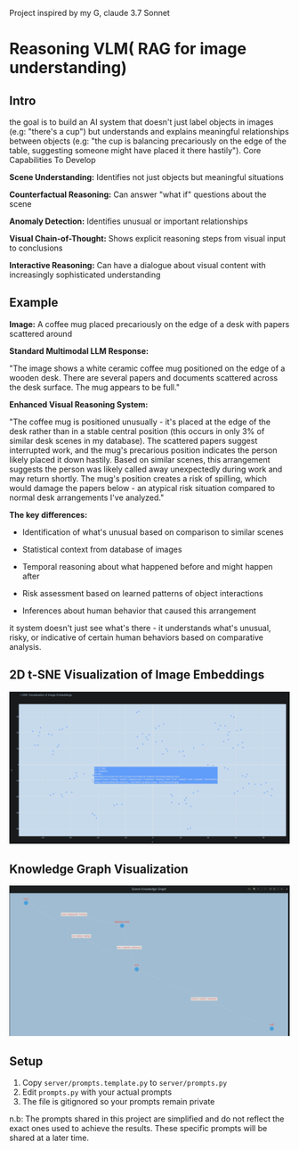 Project inspired by my G, claude 3.7 Sonnet

# Reasoning VLM( RAG for image understanding)

## Intro
the goal is to build an AI system that doesn't just label objects in images (e.g: "there's a cup") but understands and explains meaningful relationships between objects (e.g: "the cup is balancing precariously on the edge of the table, suggesting someone might have placed it there hastily").
Core Capabilities To Develop

**Scene Understanding:** Identifies not just objects but meaningful situations

**Counterfactual Reasoning:** Can answer "what if" questions about the scene

**Anomaly Detection:** Identifies unusual or important relationships

**Visual Chain-of-Thought:** Shows explicit reasoning steps from visual input to conclusions

**Interactive Reasoning:** Can have a dialogue about visual content with increasingly sophisticated understanding


## Example

**Image:** A coffee mug placed precariously on the edge of a desk with papers scattered around

**Standard Multimodal LLM Response:**

"The image shows a white ceramic coffee mug positioned on the edge of a wooden desk. There are several papers and documents scattered across the desk surface. The mug appears to be full."

**Enhanced Visual Reasoning System:**

"The coffee mug is positioned unusually - it's placed at the edge of the desk rather than in a stable central position (this occurs in only 3% of similar desk scenes in my database). The scattered papers suggest interrupted work, and the mug's precarious position indicates the person likely placed it down hastily. Based on similar scenes, this arrangement suggests the person was likely called away unexpectedly during work and may return shortly. The mug's position creates a risk of spilling, which would damage the papers below - an atypical risk situation compared to normal desk arrangements I've analyzed."

**The key differences:**

- Identification of what's unusual based on comparison to similar scenes

- Statistical context from database of images

- Temporal reasoning about what happened before and might happen after

- Risk assessment based on learned patterns of object interactions

- Inferences about human behavior that caused this arrangement


it system doesn't just see what's there - it understands what's unusual, risky, or indicative of certain human behaviors based on comparative analysis.

## 2D t-SNE Visualization of Image Embeddings

![output from visualizer.py](server/asset_timestamp/mar_2_images.png)

## Knowledge Graph Visualization

![output from knowledge_graph.py](server/asset_timestamp/mar_5_obj.png)

## Setup

1. Copy `server/prompts.template.py` to `server/prompts.py`
2. Edit `prompts.py` with your actual prompts
3. The file is gitignored so your prompts remain private

n.b: The prompts shared in this project are simplified and do not reflect the exact ones used to achieve the results. These specific prompts will be shared at a later time.